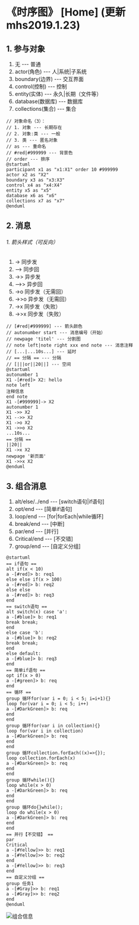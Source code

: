 # 《时序图》 [Home] (更新 mhs2019.1.23)

## 1. 参与对象
1. 无 --- 普通
2. actor(角色) --- 人|系统|子系统
3. boundary(边界) --- 交互界面
4. control(控制) --- 控制
5. entity(实体) --- 永久|长期（文件等）
6. database(数据库) --- 数据库
7. collections(集合) --- 集合
```
// 对象命名（3）：
// 1. 对象 --- 长期存在
// 2. 对象:类 --- 一般
// 3. 类 --- 匿名对象
// as --- 重命名
// #red|#999999 --- 背景色
// order --- 排序
@startuml
participant x1 as "x1:X1" order 10 #999999
actor x2 as "X2"
boundary x3 as "x3:X3"
control x4 as "x4:X4"
entity x5 as "x5"
database x6 as "x6"
collections x7 as "x7"
@enduml
```

## 2. 消息
###### 1. 箭头样式（可反向）
1. -> 同步发
2. --> 同步回
3. ->> 异步发
4. -->> 异步回
5. ->o 同步发（无需回）
6. ->>o 异步发（无需回）
7. ->x 同步发（失败）
8. ->>x 同步发（失败）
```
// [#red|#999999] --- 箭头颜色
// autonumber start --- 消息编号（开始）
// newpage 'titel' --- 分割图
// note left|note right xxx end note --- 消息注释
// [...|...10s...] --- 延时
// == 分隔 == --- 分隔
// [|||or||20||] --- 空间
@startuml
autonumber 1
X1 -[#red]> X2: hello
note left 
注释信息
end note
X1 -[#999999]-> X2
autonumber 1
X1 ->> X2
X1 -->> X2
X1 ->o X2
X1 ->>o X2
...10s...
== 分隔 ==
||20||
X1 ->x X2
newpage '新页面'
X1 ->>x X2
@enduml
```

## 3. 组合消息
1. alt/else/../end --- [switch语句|if语句]
2. opt/end --- [简单if语句]
3. loop/end --- [for|forEach|while循环]
4. break/end --- [中断]
5. par/end --- [并行]
6. Critical/end --- [不交错]
7. group/end --- [自定义分组]
```
@startuml
== if语句 ==
alt if(x < 10)
a -[#red]> b: req1
else else if(x > 100) 
a -[#red]> b: req2
else else
a -[#red]> b: req3
end
== switch语句 ==
alt switch(x) case 'a':
a -[#blue]> b: req1
break break;
end
else case 'b':
a -[#blue]> b: req2
break break;
end
else default:
a -[#blue]> b: req3
end
== 简单if语句 ==
opt if(x > 0)
a -[#green]> b: req
end
== 循环 ==
group 循环for(var i = 0; i < 5; i=i+1){}
loop for(var i = 0; i < 5; i++)
a -[#DarkGreen]> b: req
end
end
group 循环for(var i in collection){}
loop for(var i in collection)
a -[#DarkGreen]> b: req
end
end
group 循环collection.forEach((x)=>{});
loop collection.forEach(x)
a -[#DarkGreen]> b: req
end
end
group 循环while(){}
loop while(x > 0)
a -[#DarkGreen]> b: req
end
end
group 循环do{}while();
loop do while(x > 0)
a -[#DarkGreen]> b: req
end
end
== 并行【不交错】 ==
par
Critical
a -[#Yellow]>> b: req1
a -[#Yellow]>> b: req2
end
a -[#Yellow]>> b: req3
end
== 自定义分组 ==
group 任务1
a -[#Gray]>> b: req1
a -[#Gray]>> b: req2
end
@enduml
```
![组合信息][UML图组合信息]

##

[UML图组合信息]: https://github.com/mhsnet/note/blob/master/imgs_uml/tusd_composite_message.png?raw=true "UML图组合信息"

